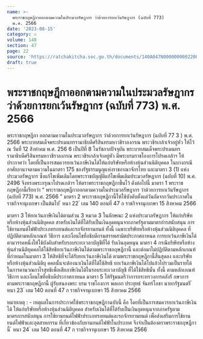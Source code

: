 ```yaml
---
name: >-
  พระราชกฤษฎีกาออกตามความในประมวลรัษฎากร ว่าด้วยการยกเว้นรัษฎากร (ฉบับที่ 773)
  พ.ศ. 2566
date: '2023-08-15'
category: ก
volume: 140
section: 47
page: 22
source: 'https://ratchakitcha.soc.go.th/documents/140A047N0000000002200.pdf'
draft: true
---
```


# พระราชกฤษฎีกาออกตามความในประมวลรัษฎากร ว่าด้วยการยกเว้นรัษฎากร (ฉบับที่ 773) พ.ศ. 2566

พระราชกฤษฎีกา ออกตามความในประมวลรัษฎากร ว่าด้วยการยกเว้นรัษฎากร (ฉบับที่ 77 3 ) พ.ศ. 2566 พระบาทสมเด็จพระปรเมนทรรามาธิบดีศรีสินทรมหาวชิราลงกรณ พระวชิรเกล้าเจ้าอยู่หัว ให้ไว้ ณ วันที่ 12 สิงหำคม พ.ศ. 256 6 เป็นปีที่ 8 ในรัชกาลปัจจุบัน พระบาทสมเด็จพระปรเมนทรรามาธิบดีศรีสินทรมหาวชิราลงกรณ พระวชิรเกล้าเจ้าอยู่หัว มีพระบรมราชโองการโปรดเกล้าฯ ให้ประกาศว่า โดยที่เป็นการสมควรยกเว้นภาษีเงินได้ให้แก่บริษัทหรือห้างหุ้นส่วนนิติบุคคล ในบางกรณี อาศัยอานาจตามความในมาตรา 175 ของรัฐธรรมนูญแห่งราชอาณาจักรไทย และมาตรา 3 (1) แห่งประมวลรัษฎากร ซึ่งแก้ไขเพิ่มเติมโดยพระราชบัญญัติแก้ไขเพิ่มเติมประมวลรัษฎากร (ฉบับที่ 10) พ.ศ. 2496 จึงทรงพระกรุณาโปรดเกล้าฯ ให้ตราพระราชกฤษฎีกาขึ้นไว้ ดังต่อไปนี้ มาตรา 1 พระราชกฤษฎีกานี้เรียกว่า “ พระราชกฤษฎีกาออกตามความในประมวลรัษฎากร ว่าด้วยการยกเว้นรัษฎากร (ฉบับที่ 773) พ.ศ. 2566 ” มาตรา 2 พระราชกฤษฎีกานี้ให้ใช้บังคับตั้งแต่วันถัดจากวันประกาศในราชกิจจานุเบกษา เป็นต้นไป ้ หนา 22 ่ เลม 140 ตอนที่ 47 ก ราชกิจจานุเบกษา 15 สิงหาคม 2566

มาตรา 3 ให้ยกเว้นภาษีเงินได้ตามส่วน 3 หมวด 3 ในลักษณะ 2 แห่งประมวลรัษฎากร ให้แก่บริษัทหรือห้างหุ้นส่วนนิติบุคคล สาหรับเงินได้ที่ได้รับเป็นเงินอุดหนุนจากภาครัฐตามมาตรกำรสนับสนุน การใช้ยานยนต์ไฟฟ้าประเภทรถยนต์และรถจักรยานยนต์ ทั้งนี้ เฉพาะบริษัทหรือห้างหุ้นส่วนนิติบุคคล ที่ปฏิบัติตามหลักเกณฑ์ วิธีการ และเงื่อนไขที่อธิบดีกรมสรรพสามิตประกาศกาหนด การยกเว้นภาษีเงินได้ตามวรรคหนึ่งให้ใช้บังคับสำหรับรอบระยะเวลาบัญชีที่ได้ รับเงินอุดหนุน มาตรา 4 กรณีบริษัทหรือห้างหุ้นส่วนนิติบุคคลได้ใช้สิทธิยกเว้นภาษีเงินได้ตามพระราชกฤษฎีกานี้ และต่อมาไม่ปฏิบัติตามหลักเกณฑ์ที่กำหนดในมาตรา 3 ให้สิทธิที่จะได้รับยกเว้นภาษีเงินได้ ตามพระราชกฤษฎีกานี้สิ้นสุดลง และบริษัทหรือห้างหุ้นส่วนนิติบุ คคลนั้นจะต้องนาเงินได้ที่ได้ใช้สิทธิ ยกเว้นภาษีเงินได้ไปแล้วไปรวมเป็นรายได้ในการคานวณกาไรสุทธิเพื่อเสียภาษีเงินได้ในรอบระยะเวลาบัญชี ที่ได้ใช้สิทธินั้น ทั้งนี้ ตามหลักเกณฑ์ วิธีการ และเงื่อนไขที่อธิบดีประกาศกาหนด มาตรา 5 ให้รัฐมนตรีว่าการกระทรวงการคลังรั กษาการตามพระราชกฤษฎีกานี้ ผู้รับสนองพระ บรม ราชโองการ พลเอก ประยุทธ์ จันทร์โอชา นายกรัฐมนตรี ้ หนา 23 ่ เลม 140 ตอนที่ 47 ก ราชกิจจานุเบกษา 15 สิงหาคม 2566

หมายเหตุ : - เหตุผลในการประกาศใช้พระราชกฤษฎีกาฉบับนี้ คือ โดยที่เป็นการสมควรยกเว้นภาษีเงินได้ ให้แก่บริษัทหรือห้างหุ้นส่วนนิติบุคคล สำหรับเงินได้ที่ได้รับเป็นเงินอุดหนุนจากภาครัฐตามมาตรการสนับสนุน การใช้ยานยนต์ไฟฟ้าประเภทรถยนต์และรถจักรยานยนต์ เพื่อส่งเสริมการใช้ยานยนต์ไฟฟ้าและอุตสาหกรรม ที่เกี่ยวข้องกับยานยนต์ไฟฟ้าในประเทศ จึงจำเป็นต้องตราพระราชกฤษฎีกานี้ ้ หนา 24 ่ เลม 140 ตอนที่ 47 ก ราชกิจจานุเบกษา 15 สิงหาคม 2566
